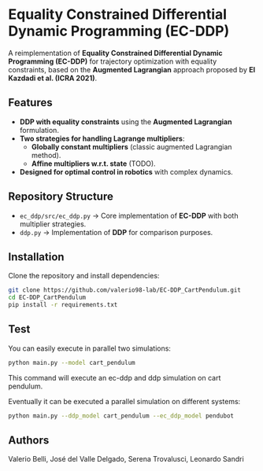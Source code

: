 # Equality Constrained Differential Dynamic Programming (EC-DDP)
A reimplementation of **Equality Constrained Differential Dynamic Programming (EC-DDP)** for trajectory optimization with equality constraints, based on the **Augmented Lagrangian** approach proposed by **El Kazdadi et al. (ICRA 2021)**.

## Features
- **DDP with equality constraints** using the **Augmented Lagrangian** formulation.
- **Two strategies for handling Lagrange multipliers**:
  - **Globally constant multipliers** (classic augmented Lagrangian method).
  - **Affine multipliers w.r.t. state** (TODO).
- **Designed for optimal control in robotics** with complex dynamics.

## Repository Structure
- `ec_ddp/src/ec_ddp.py` → Core implementation of **EC-DDP** with both multiplier strategies.
- `ddp.py` → Implementation of **DDP** for comparison purposes.

## Installation
Clone the repository and install dependencies:
```bash
git clone https://github.com/valerio98-lab/EC-DDP_CartPendulum.git
cd EC-DDP_CartPendulum
pip install -r requirements.txt
```

## Test
You can easily execute in parallel two simulations:
```bash
python main.py --model cart_pendulum
```
This command will execute an ec-ddp and ddp simulation on cart pendulum. 

Eventually it can be executed a parallel simulation on different systems:
```bash
python main.py --ddp_model cart_pendulum --ec_ddp_model pendubot
``` 

## Authors

Valerio Belli, José del Valle Delgado, Serena Trovalusci, Leonardo Sandri
